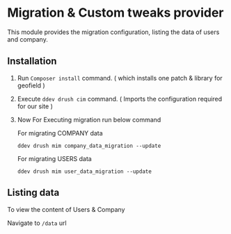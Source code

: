 # Migration & Custom tweaks provider

This module provides the migration configuration, listing the data of users and company.

## Installation

1. Run ```Composer install``` command. ( which installs one patch & library for geofield )

2. Execute ```ddev drush cim``` command. ( Imports the configuration required for our site )

3. Now For Executing migration run below command

   For migrating COMPANY data

   ``` ddev drush mim company_data_migration --update ```

   For migrating USERS data

   ``` ddev drush mim user_data_migration --update ```


## Listing data

To view the content of Users & Company

Navigate to ```/data``` url

